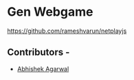 # Gen Webgame

https://github.com/rameshvarun/netplayjs

## Contributors - 

 * [Abhishek Agarwal](https://github.com/drpeabody)